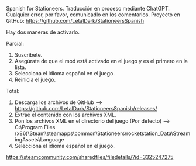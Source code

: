 Spanish for Stationeers.
Traducción en proceso mediante ChatGPT. Cualquier error, por favor, comunicadlo en los comentarios.
Proyecto en GitHub: https://github.com/LetalDark/StationeersSpanish

Hay dos maneras de activarlo.

Parcial:

1. Suscríbete.
2. Asegúrate de que el mod está activado en el juego y es el primero en la lista.
3. Selecciona el idioma español en el juego.
4. Reinicia el juego.

Total:

1. Descarga los archivos de GitHub --&gt; https://github.com/LetalDark/StationeersSpanish/releases/
2. Extrae el contenido con los archivos XML.
3. Pon los archivos XML en el directorio del juego (Por defecto) --&gt; C:\Program Files (x86)\Steam\steamapps\common\Stationeers\rocketstation_Data\StreamingAssets\Language
4. Selecciona el idioma español en el juego.

https://steamcommunity.com/sharedfiles/filedetails/?id=3325247275
